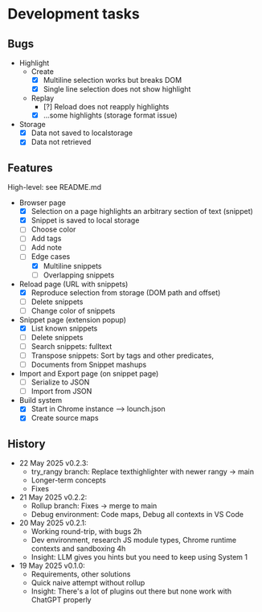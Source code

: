 # Development tasks

## Bugs

- Highlight
  - Create
    - [x] Multiline selection works but breaks DOM
    - [x] Single line selection does not show highlight
  - Replay
    - [?] Reload does not reapply highlights
    - [x] ...some highlights (storage format issue)
- Storage
  - [x] Data not saved to localstorage
  - [x] Data not retrieved

## Features

High-level: see README.md

- Browser page
  - [x] Selection on a page highlights an arbitrary section of text (snippet)
  - [x] Snippet is saved to local storage
  - [ ] Choose color
  - [ ] Add tags
  - [ ] Add note
  - [ ] Edge cases
    - [x] Multiline snippets
    - [ ] Overlapping snippets
- Reload page (URL with snippets)
  - [x] Reproduce selection from storage (DOM path and offset)
  - [ ] Delete snippets
  - [ ] Change color of snippets
- Snippet page (extension popup)
  - [x] List known snippets
  - [ ] Delete snippets
  - [ ] Search snippets: fulltext
  - [ ] Transpose snippets: Sort by tags and other predicates, 
  - [ ] Documents from Snippet mashups
- Import and Export page (on snippet page)
  - [ ] Serialize to JSON
  - [ ] Import from JSON
- Build system
  - [x] Start in Chrome instance --> lounch.json
  - [x] Create source maps

## History

- 22 May 2025  v0.2.3:
  - try_rangy branch: Replace texthighlighter with newer rangy -> main
  - Longer-term concepts
  - Fixes
- 21 May 2025  v0.2.2:
  - Rollup branch: Fixes -> merge to main
  - Debug environment: Code maps, Debug all contexts in VS Code
- 20 May 2025  v0.2.1:
  - Working round-trip, with bugs 2h
  - Dev environment, research JS module types, Chrome runtime contexts and sandboxing 4h
  - Insight: LLM gives you hints but you need to keep using System 1
- 19 May 2025  v0.1.0:
  - Requirements, other solutions
  - Quick naive attempt without rollup
  - Insight: There's a lot of plugins out there but none work with ChatGPT properly
